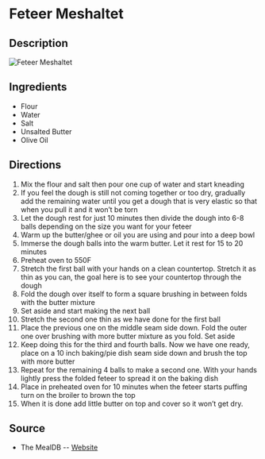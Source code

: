 # Feteer Meshaltet

## Description
![Feteer Meshaltet](https://www.themealdb.com/images/media/meals/9f4z6v1598734293.jpg "Feteer Meshaltet")

## Ingredients
- Flour
- Water
- Salt
- Unsalted Butter
- Olive Oil

## Directions
1. Mix the flour and salt then pour one cup of water and start kneading
2. If you feel the dough is still not coming together or too dry, gradually add the remaining water until you get a dough that is very elastic so that when you pull it and it won’t be torn
3. Let the dough rest for just 10 minutes then divide the dough into 6-8 balls depending on the size you want for your feteer
4. Warm up the butter/ghee or oil you are using and pour into a deep bowl
5. Immerse the dough balls into the warm butter. Let it rest for 15 to 20 minutes
6. Preheat oven to 550F
7. Stretch the first ball with your hands on a clean countertop. Stretch it as thin as you can, the goal here is to see your countertop through the dough
8. Fold the dough over itself to form a square brushing in between folds with the butter mixture
9. Set aside and start making the next ball
10. Stretch the second one thin as we have done for the first ball
11. Place the previous one on the middle seam side down. Fold the outer one over brushing with more butter mixture as you fold. Set aside
12. Keep doing this for the third and fourth balls. Now we have one ready, place on a 10 inch baking/pie dish seam side down and brush the top with more butter
13. Repeat for the remaining 4 balls to make a second one. With your hands lightly press the folded feteer to spread it on the baking dish
14. Place in preheated oven for 10 minutes when the feteer starts puffing turn on the broiler to brown the top
15. When it is done add little butter on top and cover so it won’t get dry.

## Source

- The MealDB -- [Website](https://themealdb.com)

